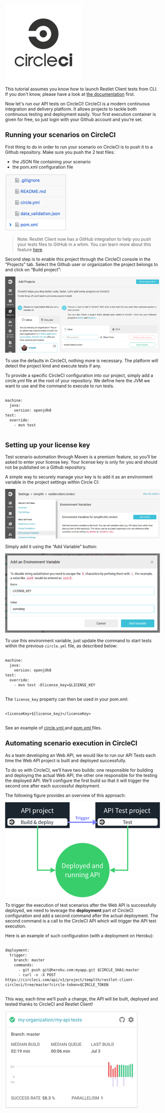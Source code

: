 <!-- IN SCREENSHOT: NOTHING_IMPORTANT -->
![CircleCI](./images/circle_logo.png)

This tutorial assumes you know how to launch Restlet Client tests from CLI. If you don't know, please have a look at
[the documentation](../user-guide/automate/run-tests-from-cli) first.

Now let's run our API tests on CircleCI! CircleCI is a modern continuous integration and delivery platform. It allows
projects to tackle both continuous testing and deployment easily. Your first execution container is given for free, so
just login with your Github account and you’re set.

<a class="anchor" name="running-your-scenarios-on-circleci"></a>
## Running your scenarios on CircleCI

First thing to do in order to run your scenario on CircleCI is to push it to a Github repository. Make sure you push
the 2 test files:

* the JSON file containing your scenario
* the pom.xml configuration file

<!-- IN SCREENSHOT: NOTHING_IMPORTANT -->
![Github Repo](./images/circle_github_repo.png)

> Note: Restlet Client now has a GitHub integration to help you push your tests files to GitHub in a whim.
You can learn more about this feature [here](../user-guide/automate/push-to-github).

Second step is to enable this project through the CircleCI console in the “Projects” tab. Select the Github user or
organization the project belongs to and click on “Build project”:

<!-- IN SCREENSHOT: NOTHING_IMPORTANT -->
![Select Github Repo](./images/circle_select_github_repo.png)

To use the defaults in CircleCI, nothing more is necessary. The platform will detect the project kind and execute
tests if any.

To provide a specific CircleCI configuration into our project, simply add a circle.yml file at the root of your
repository. We define here the JVM we want to use and the command to execute to run tests.


<pre class="language-yaml">
  <code class="language-yaml">
machine:
  java:
    version: openjdk8
test:
  override:
    - mvn test
  </code>
</pre>

<a class="anchor" name="setting-up-your-license-key"></a>
## Setting up your license key

Test scenario automation through Maven is a premium feature, so you’ll be asked to enter your license key. Your license
key is only for you and should not be published on a Github repository.

A simple way to securely manage your key is to add it as an environment variable in the project settings within Circle
CI:

<!-- IN SCREENSHOT: NOTHING_IMPORTANT -->
![Environment Variables](./images/circle_environment_variables.png)

Simply add it using the “Add Variable” button:

<!-- IN SCREENSHOT: NOTHING_IMPORTANT -->
![License key variable](./images/circle_license_key_variable.png)

To use this environment variable, just update the command to start tests within the previous `circle.yml` file, as
described below:

<pre class="language-yaml">
  <code class="language-yaml">
machine:
  java:
    version: openjdk8
test:
  override:
    - mvn test -Dlicense_key=$LICENSE_KEY
  </code>
</pre>

The `license_key` property can then be used in your pom.xml:

<pre class="language-xml">
  <code class="language-xml">
&lt;licenseKey&gt;${license_key}&lt;/licenseKey&gt;
  </code>
</pre>

See an example of
<a href="https://github.com/antoine-richard/restlet-client-circleci/blob/master/circle.yml" target="_blank">
circle.yml <i class="fa fa-external-link" aria-hidden="true"></i>
</a> and <a href="https://github.com/antoine-richard/restlet-client-circleci/blob/master/pom.xml" target="_blank">
pom.xml <i class="fa fa-external-link" aria-hidden="true"></i>
</a> files.

<a class="anchor" name="automating-scenario-execution-in-circleci"></a>
## Automating scenario execution in CircleCI

As a team developing an Web API, we would like to run our API Tests each time the Web API project is built and
deployed successfully.

To do so with CircleCI, we’ll have two builds: one responsible for building and deploying the actual Web API, the
other one responsible for the testing the deployed API. We’ll configure the first build so that it will trigger the
second one after each successful deployment.

The following figure provides an overview of this approach:

<!-- IN SCREENSHOT: NOTHING_IMPORTANT -->
![Workflow](./images/circle_workflow.png)

To trigger the execution of test scenarios after the Web API is successfully deployed,  we need to leverage the
__deployment__ part of CircleCI configuration and add a second command after the actual deployment.
The second command is a call to the CircleCI API which will trigger the API test execution.

Here is an example of such configuration (with a deployment on Heroku):

<pre class="language-yaml">
  <code class="language-yaml">
deployment:
  trigger:
    branch: master
    commands:
      - git push git@heroku.com:myapp.git $CIRCLE_SHA1:master
      - curl -v -X POST https://circleci.com/api/v1/project/templth/restlet-client-circleci/tree/master?circle-token=$CIRCLE_TOKEN
  </code>
</pre>

This way, each time we’ll push a change, the API will be built, deployed and tested thanks to CircleCI and Restlet
Client!

<!-- IN SCREENSHOT: NOTHING_IMPORTANT -->
![CircleCI report](./images/circle_report.png)

